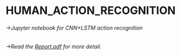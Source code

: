 # HUMAN_ACTION_RECOGNITION
###### ->Jupyter notebook for CNN+LSTM action recognition
###### ->Read the [Report.pdf](Report.pdf) for more detail. 

